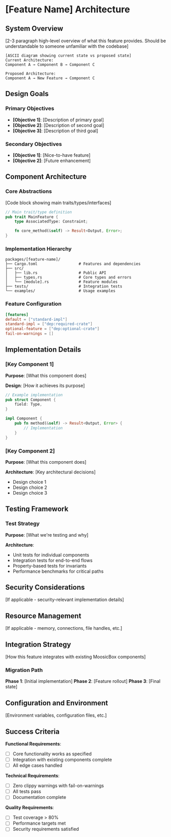 # [Feature Name] Architecture

## System Overview

[2-3 paragraph high-level overview of what this feature provides. Should be understandable to someone unfamiliar with the codebase]

```
[ASCII diagram showing current state vs proposed state]
Current Architecture:
Component A → Component B → Component C

Proposed Architecture:
Component A → New Feature → Component C
```

## Design Goals

### Primary Objectives

- **[Objective 1]**: [Description of primary goal]
- **[Objective 2]**: [Description of second goal]
- **[Objective 3]**: [Description of third goal]

### Secondary Objectives

- **[Objective 1]**: [Nice-to-have feature]
- **[Objective 2]**: [Future enhancement]

## Component Architecture

### Core Abstractions

[Code block showing main traits/types/interfaces]

```rust
// Main trait/type definition
pub trait MainFeature {
    type AssociatedType: Constraint;

    fn core_method(&self) -> Result<Output, Error>;
}
```

### Implementation Hierarchy

```
packages/[feature-name]/
├── Cargo.toml                  # Features and dependencies
├── src/
│   ├── lib.rs                  # Public API
│   ├── types.rs                # Core types and errors
│   └── [module].rs             # Feature modules
├── tests/                      # Integration tests
└── examples/                   # Usage examples
```

### Feature Configuration

```toml
[features]
default = ["standard-impl"]
standard-impl = ["dep:required-crate"]
optional-feature = ["dep:optional-crate"]
fail-on-warnings = []
```

## Implementation Details

### [Key Component 1]

**Purpose**: [What this component does]

**Design**: [How it achieves its purpose]

```rust
// Example implementation
pub struct Component {
    field: Type,
}

impl Component {
    pub fn method(&self) -> Result<Output, Error> {
        // Implementation
    }
}
```

### [Key Component 2]

**Purpose**: [What this component does]

**Architecture**: [Key architectural decisions]

- Design choice 1
- Design choice 2
- Design choice 3

## Testing Framework

### Test Strategy

**Purpose**: [What we're testing and why]

**Architecture**:

- Unit tests for individual components
- Integration tests for end-to-end flows
- Property-based tests for invariants
- Performance benchmarks for critical paths

## Security Considerations

[If applicable - security-relevant implementation details]

## Resource Management

[If applicable - memory, connections, file handles, etc.]

## Integration Strategy

[How this feature integrates with existing MoosicBox components]

### Migration Path

**Phase 1**: [Initial implementation]
**Phase 2**: [Feature rollout]
**Phase 3**: [Final state]

## Configuration and Environment

[Environment variables, configuration files, etc.]

## Success Criteria

**Functional Requirements**:

- [ ] Core functionality works as specified
- [ ] Integration with existing components complete
- [ ] All edge cases handled

**Technical Requirements**:

- [ ] Zero clippy warnings with fail-on-warnings
- [ ] All tests pass
- [ ] Documentation complete

**Quality Requirements**:

- [ ] Test coverage > 80%
- [ ] Performance targets met
- [ ] Security requirements satisfied
